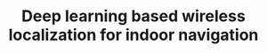 ---
layout: publication
title: Deep learning based wireless localization for indoor navigation
short_title: Deep learning based wireless localization for indoor navigation
authors: R Ayyalasomayajula, A Arun, C Wu, S Sharma, AR Sethi, D Vasisht, D Bharadia,
conference: ACM Mobicom 2020 -- Acceptance rate 16% (62 papers accepted out of 384
  submitted)
confurl: https://doi.org/10.1145/2486001
paper: /files/papers/dloc.pdf
excerpt: '25 cites: https://scholar.google.com/scholar?oi=bibs\&amp;hl=en\&amp;cites=34378211762698709'
tags: Uncategorized
---